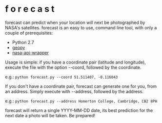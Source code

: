 f o r e c a s t
===============

forecast can predict when your location will next be photographed by NASA's
satellites. forecast is an easy to use, command line tool, with only a
couple of prerequisites:

 - Python 2.7
 - [geopy](https://github.com/geopy/geopy)
 - [nasa-api-wrapper](https://github.com/brendanv/nasa-api)

Usage is simple: if you have a coordinate pair (latitude and longitude),
execute the file with the option --coord, followed by the coordinate.

e.g.: `python forecast.py --coord 51.511407, -0.116043`

If you don't have a coordinate pair, forecast can generate one for you,
from an address. Simply execute with --address, followed by the address.

e.g.: `python forecast.py --address Homerton College, Cambridge, CB2 8PH`

forecast will return a single YYYY-MM-DD date, its best prediction for
the next date a photo will be taken. Be prepared!
